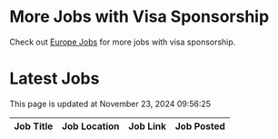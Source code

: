 # More Jobs with Visa Sponsorship

Check out [Europe Jobs](https://github.com/sureshparimi/europejobs#latest-jobs) for more jobs with visa sponsorship.

# Latest Jobs

This page is updated at November 23, 2024 09:56:25

| Job Title | Job Location | Job Link | Job Posted |
| --- | --- | --- | --- |
